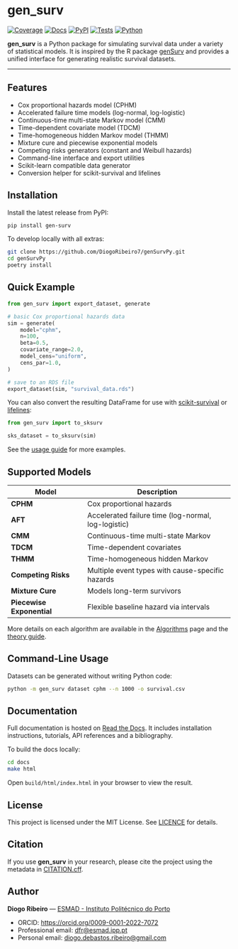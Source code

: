 # gen_surv

[![Coverage](https://codecov.io/gh/DiogoRibeiro7/genSurvPy/branch/main/graph/badge.svg)](https://app.codecov.io/gh/DiogoRibeiro7/genSurvPy)
[![Docs](https://readthedocs.org/projects/gensurvpy/badge/?version=latest)](https://gensurvpy.readthedocs.io/en/latest/)
[![PyPI](https://img.shields.io/pypi/v/gen_surv)](https://pypi.org/project/gen-surv/)
[![Tests](https://github.com/DiogoRibeiro7/genSurvPy/actions/workflows/test.yml/badge.svg)](https://github.com/DiogoRibeiro7/genSurvPy/actions/workflows/test.yml)
[![Python](https://img.shields.io/pypi/pyversions/gen_surv)](https://pypi.org/project/gen-surv/)

**gen_surv** is a Python package for simulating survival data under a variety of statistical models. It is inspired by the R package [genSurv](https://cran.r-project.org/package=genSurv) and provides a unified interface for generating realistic survival datasets.

---

## Features

- Cox proportional hazards model (CPHM)
- Accelerated failure time models (log-normal, log-logistic)
- Continuous-time multi-state Markov model (CMM)
- Time-dependent covariate model (TDCM)
- Time-homogeneous hidden Markov model (THMM)
- Mixture cure and piecewise exponential models
- Competing risks generators (constant and Weibull hazards)
- Command-line interface and export utilities
- Scikit-learn compatible data generator
- Conversion helper for scikit-survival and lifelines

## Installation

Install the latest release from PyPI:

```bash
pip install gen-surv
```

To develop locally with all extras:

```bash
git clone https://github.com/DiogoRibeiro7/genSurvPy.git
cd genSurvPy
poetry install
```

## Quick Example

```python
from gen_surv import export_dataset, generate

# basic Cox proportional hazards data
sim = generate(
    model="cphm",
    n=100,
    beta=0.5,
    covariate_range=2.0,
    model_cens="uniform",
    cens_par=1.0,
)

# save to an RDS file
export_dataset(sim, "survival_data.rds")
```

You can also convert the resulting DataFrame for use with
[scikit-survival](https://scikit-survival.readthedocs.io) or
[lifelines](https://lifelines.readthedocs.io):

```python
from gen_surv import to_sksurv

sks_dataset = to_sksurv(sim)
```

See the [usage guide](docs/source/getting_started.md) for more examples.

## Supported Models

| Model                | Description                             |
|----------------------|-----------------------------------------|
| **CPHM**             | Cox proportional hazards                |
| **AFT**              | Accelerated failure time (log-normal, log-logistic) |
| **CMM**              | Continuous-time multi-state Markov      |
| **TDCM**             | Time-dependent covariates                |
| **THMM**             | Time-homogeneous hidden Markov          |
| **Competing Risks**  | Multiple event types with cause-specific hazards |
| **Mixture Cure**     | Models long-term survivors              |
| **Piecewise Exponential** | Flexible baseline hazard via intervals |

More details on each algorithm are available in the [Algorithms](docs/source/algorithms.md) page and the [theory guide](docs/source/theory.md).

## Command-Line Usage

Datasets can be generated without writing Python code:

```bash
python -m gen_surv dataset cphm --n 1000 -o survival.csv
```

## Documentation

Full documentation is hosted on [Read the Docs](https://gensurvpy.readthedocs.io/en/latest/). It includes installation instructions, tutorials, API references and a bibliography.

To build the docs locally:

```bash
cd docs
make html
```

Open `build/html/index.html` in your browser to view the result.

## License

This project is licensed under the MIT License. See [LICENCE](LICENCE) for details.

## Citation

If you use **gen_surv** in your research, please cite the project using the metadata in [CITATION.cff](CITATION.cff).

## Author

**Diogo Ribeiro** — [ESMAD - Instituto Politécnico do Porto](https://esmad.ipp.pt)

- ORCID: <https://orcid.org/0009-0001-2022-7072>
- Professional email: <dfr@esmad.ipp.pt>
- Personal email: <diogo.debastos.ribeiro@gmail.com>

